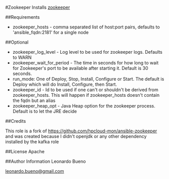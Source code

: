 #Zookeeper
Installs [zookeeper](http://zookeeper.apache.org/)

##Requirements
- zookeeper_hosts - comma separated list of host:port pairs, defaults to 'ansible_fqdn:2181' for a single node

##Optional
- zookeeper_log_level - Log level to be used for zookeeper logs. Defaults to WARN
- zookeeper_wait_for_period - The time in seconds for how long to wait for Zookeeper's port to be available after starting it. Default is 30 seconds.
- run_mode: One of Deploy, Stop, Install, Configure or Start. The default is Deploy which will do Install, Configure, then Start.
- zookeeper_id - Id to be used if one can't or shouldn't be derived from zookeeper_hosts. This will happen if zookeeper_hosts doesn't contain the fqdn but an alias
- zookeeper_heap_opt - Java Heap option for the zookeeper process. Default is to let the JRE decide

##Credits

This role is a fork of https://github.com/hpcloud-mon/ansible-zookeeper and was created because I didn't openjdk or any other dependency installed by the kafka role

##License
Apache

##Author Information
Leonardo Bueno

leonardo.bueno@gmail.com

